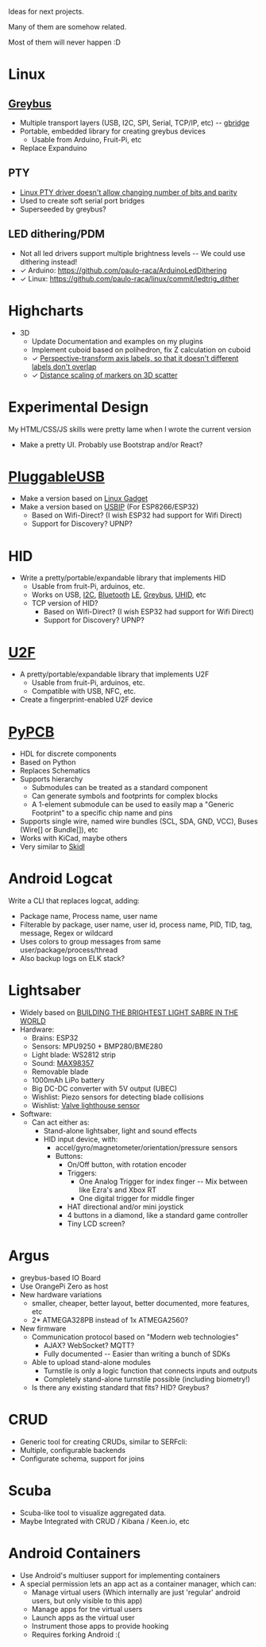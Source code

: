 Ideas for next projects.

Many of them are somehow related.

Most of them will never happen :D

# Linux 

## [Greybus](https://github.com/projectara/greybus-spec/)
- Multiple transport layers (USB, I2C, SPI, Serial, TCP/IP, etc) -- [gbridge](https://github.com/anobli/gbridge)
- Portable, embedded library for creating greybus devices
  - Usable from Arduino, Fruit-Pi, etc
- Replace Expanduino

## PTY
- [Linux PTY driver doesn't allow changing number of bits and parity](https://bugzilla.kernel.org/show_bug.cgi?id=112821)
- Used to create soft serial port bridges
- Superseeded by greybus?

## LED dithering/PDM
- Not all led drivers support multiple brightness levels -- We could use dithering instead!
- ✓ Arduino: https://github.com/paulo-raca/ArduinoLedDithering
- ✓ Linux: https://github.com/paulo-raca/linux/commit/ledtrig_dither

# Highcharts
- 3D
  - Update Documentation and examples on my plugins
  - Implement cuboid based on polihedron, fix Z calculation on cuboid
  - ✓ [Perspective-transform axis labels, so that it doesn't different labels don't overlap](https://github.com/highcharts/highcharts/pull/6929)
  - ✓ [Distance scaling of markers on 3D scatter](https://github.com/highcharts/highcharts/pull/6929)

# Experimental Design
  My HTML/CSS/JS skills were pretty lame when I wrote the current version
  - Make a pretty UI. Probably use Bootstrap and/or React?

# [PluggableUSB](https://github.com/arduino/Arduino/wiki/PluggableUSB-and-PluggableHID-howto)
- Make a version based on [Linux Gadget](https://www.kernel.org/doc/Documentation/usb/gadget_configfs.txt)
- Make a version based on [USBIP](https://lwn.net/Articles/449509/) (For ESP8266/ESP32)
  - Based on Wifi-Direct? (I wish ESP32 had support for Wifi Direct)
  - Support for Discovery? UPNP?

# HID
- Write a pretty/portable/expandable library that implements HID
  - Usable from fruit-Pi, arduinos, etc.
  - Works on USB, [I2C](http://download.microsoft.com/download/7/D/D/7DD44BB7-2A7A-4505-AC1C-7227D3D96D5B/hid-over-i2c-protocol-spec-v1-0.docx), [Bluetooth](https://www.bluetooth.org/docman/handlers/downloaddoc.ashx?doc_id=246761) [LE](https://www.bluetooth.org/docman/handlers/downloaddoc.ashx?doc_id=245141), [Greybus](https://github.com/projectara/greybus-spec/blob/master/source/device_class/hid.rst), [UHID](https://www.kernel.org/doc/Documentation/hid/uhid.txt), etc
  - TCP version of HID?
    - Based on Wifi-Direct? (I wish ESP32 had support for Wifi Direct)
    - Support for Discovery? UPNP?

# [U2F](https://fidoalliance.org/download/)
- A pretty/portable/expandable library that implements U2F
  - Usable from fruit-Pi, arduinos, etc.
  - Compatible with USB, NFC, etc.
- Create a fingerprint-enabled U2F device

# [PyPCB](https://github.com/paulo-raca/PyPcb)
- HDL for discrete components
- Based on Python
- Replaces Schematics
- Supports hierarchy 
  - Submodules can be treated as a standard component
  - Can generate symbols and footprints for complex blocks
  - A 1-element submodule can be used to easily map a "Generic Footprint" to a specific chip name and pins
- Supports single wire, named wire bundles (SCL, SDA, GND, VCC), Buses (Wire[] or Bundle[]), etc
- Works with KiCad, maybe others
- Very similar to [Skidl](https://github.com/xesscorp/skidl)

# Android Logcat
Write a CLI that replaces logcat, adding:
- Package name, Process name, user name
- Filterable by package, user name, user id, process name, PID, TID, tag, message, Regex or wildcard
- Uses colors to group messages from same user/package/process/thread
- Also backup logs on ELK stack?

# Lightsaber
- Widely based on [BUILDING THE BRIGHTEST LIGHT SABRE IN THE WORLD](http://hackaday.com/2016/10/25/building-the-brightest-light-sabre-in-the-world/)
- Hardware:
  - Brains: ESP32
  - Sensors: MPU9250 + BMP280/BME280
  - Light blade: WS2812 strip
  - Sound: [MAX98357](https://learn.adafruit.com/adafruit-max98357-i2s-class-d-mono-amp/overview)
  - Removable blade
  - 1000mAh LiPo battery
  - Big DC-DC converter with 5V output (UBEC)
  - Wishlist: Piezo sensors for detecting blade collisions
  - Wishlist: [Valve lighthouse sensor](https://github.com/ashtuchkin/vive-diy-position-sensor)
- Software:
  - Can act either as:
    - Stand-alone lightsaber, light and sound effects
    - HID input device, with:
      - accel/gyro/magnetometer/orientation/pressure sensors
      - Buttons:
        - On/Off button, with rotation encoder
        - Triggers:
          - One Analog Trigger for index finger -- Mix between like Ezra's and Xbox RT
          - One digital trigger for middle finger
        - HAT directional and/or mini joystick
        - 4 buttons in a diamond, like a standard game controller
        - Tiny LCD screen?
        
# Argus
- greybus-based IO Board
- Use OrangePi Zero as host
- New hardware variations
  - smaller, cheaper, better layout, better documented, more features, etc
  - 2* ATMEGA328PB instead of 1x ATMEGA2560?
- New firmware
  - Communication protocol based on "Modern web technologies"
    - AJAX? WebSocket? MQTT?
    - Fully documented -- Easier than writing a bunch of SDKs
  - Able to upload stand-alone modules
    - Turnstile is only a logic function that connects inputs and outputs
    - Completely stand-alone turnstile possible (including biometry!)
  - Is there any existing standard that fits? HID? Greybus?

# CRUD
- Generic tool for creating CRUDs, similar to SERFcli:
- Multiple, configurable backends
- Configurate schema, support for joins

# Scuba
- Scuba-like tool to visualize aggregated data.
- Maybe Integrated with CRUD / Kibana / Keen.io, etc

# Android Containers
- Use Android's multiuser support for implementing containers
- A special permission lets an app act as a container manager, which can:
  - Manage virtual users (Which internally are just 'regular' android users, but only visible to this app)
  - Manage apps for tne virtual users
  - Launch apps as the virtual user
  - Instrument those apps to provide hooking
  - Requires forking Android :(
  
